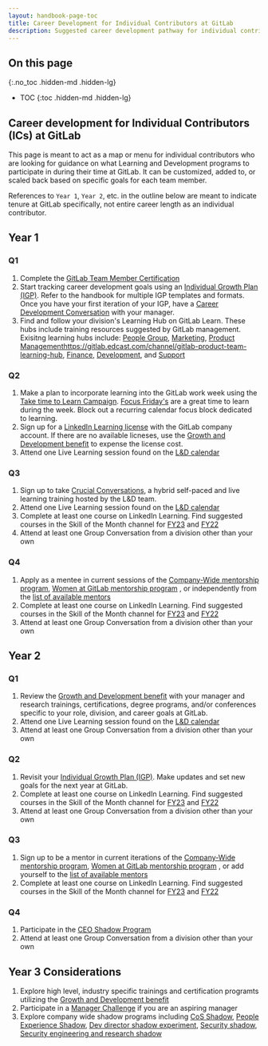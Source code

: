 ```yaml
---
layout: handbook-page-toc
title: Career Development for Individual Contributors at GitLab
description: Suggested career development pathway for individual contributors at GitLab
---
```


## On this page
{:.no_toc .hidden-md .hidden-lg}

- TOC
{:toc .hidden-md .hidden-lg}

## Career development for Individual Contributors (ICs) at GitLab

This page is meant to act as a map or menu for individual contributors who are looking for guidance on what Learning and Development programs to participate in during their time at GitLab. It can be customized, added to, or scaled back based on specific goals for each team member.

References to `Year 1`, `Year 2`, etc. in the outline below are meant to indicate tenure at GitLab specifically, not entire career length as an individual contributor. 

## Year 1

### Q1

1. Complete the [GitLab Team Member Certification](https://gitlab.edcast.com/pathways/gitlab-team-members-certification-this)
1. Start tracking career development goals using an [Individual Growth Plan (IGP)](/handbook/people-group/learning-and-development/career-development/#tracking-your-career-development). Refer to the handbook for multiple IGP templates and formats. Once you have your first iteration of your IGP, have a [Career Development Conversation](/handbook/people-group/learning-and-development/career-development/#having-career-development-conversations) with your manager.
1. Find and follow your division's Learning Hub on GitLab Learn. These hubs include training resources suggested by GitLab management. Exisitng learning hubs include: [People Group](https://gitlab.edcast.com/channel/people-group-learning-hub), [Marketing](https://gitlab.edcast.com/channel/gitlab-marketing-learning-hub), [Product Managementhttps://gitlab.edcast.com/channel/gitlab-product-team-learning-hub](), [Finance](https://gitlab.edcast.com/channel/gitlab-finance-learning-hub), [Development](https://gitlab.edcast.com/channel/gitlab-development-learning-hub), and [Support](https://gitlab.edcast.com/channel/gitlab-support-team-professional-development)


### Q2

1. Make a plan to incorporate learning into the GitLab work week using the [Take time to Learn Campaign](/handbook/people-group/learning-and-development/learning-initiatives/#take-time-out-to-learn-campaign). [Focus Friday's](/handbook/communication/#focus-fridays) are a great time to learn during the week. Block out a recurring calendar focus block dedicated to learning.
1. Sign up for a [LinkedIn Learning license](/handbook/people-group/learning-and-development/linkedin-learning/) with the GitLab company account. If there are no available licneses, use the [Growth and Development benefit](/handbook/total-rewards/benefits/general-and-entity-benefits/growth-and-development/) to expense the license cost.
1. Attend one Live Learning session found on the [L&D calendar](/handbook/people-group/learning-and-development/#fy23-learning--development-calendar)



### Q3

1. Sign up to take [Crucial Conversations](/handbook/people-group/learning-and-development/learning-initiatives/crucial-conversations/), a hybrid self-paced and live learning training hosted by the L&D team.
1. Attend one Live Learning session found on the [L&D calendar](/handbook/people-group/learning-and-development/#fy23-learning--development-calendar)
1. Complete at least one course on LinkedIn Learning. Find suggested courses in the Skill of the Month channel for [FY23](https://gitlab.edcast.com/channel/skill-of-the-month-fy23) and [FY22](https://gitlab.edcast.com/channel/skill-of-the-month-fy22)
1. Attend at least one Group Conversation from a division other than your own



### Q4

1. Apply as a mentee in current sessions of the [Company-Wide mentorship program](/handbook/people-group/learning-and-development/mentor/company-program/), [Women at GitLab mentorship program](/company/culture/inclusion/tmrg-gitlab-women/mentorship-program/) , or independently from the [list of available mentors](/handbook/people-group/learning-and-development/mentor/#find-a-mentor)
1. Complete at least one course on LinkedIn Learning. Find suggested courses in the Skill of the Month channel for [FY23](https://gitlab.edcast.com/channel/skill-of-the-month-fy23) and [FY22](https://gitlab.edcast.com/channel/skill-of-the-month-fy22)
1. Attend at least one Group Conversation from a division other than your own



## Year 2

### Q1

1. Review the [Growth and Development benefit](/handbook/total-rewards/benefits/general-and-entity-benefits/growth-and-development/) with your manager and research trainings, certifications, degree programs, and/or conferences specific to your role, division, and career goals at GitLab.
1. Attend one Live Learning session found on the [L&D calendar](/handbook/people-group/learning-and-development/#fy23-learning--development-calendar)
1. Attend at least one Group Conversation from a division other than your own



### Q2

1. Revisit your [Individual Growth Plan (IGP)](/handbook/people-group/learning-and-development/career-development/#tracking-your-career-development). Make updates and set new goals for the next year at GitLab.
1. Complete at least one course on LinkedIn Learning. Find suggested courses in the Skill of the Month channel for [FY23](https://gitlab.edcast.com/channel/skill-of-the-month-fy23) and [FY22](https://gitlab.edcast.com/channel/skill-of-the-month-fy22)
1. Attend at least one Group Conversation from a division other than your own



### Q3

1. Sign up to be a mentor in current iterations of the [Company-Wide mentorship program](/handbook/people-group/learning-and-development/mentor/company-program/), [Women at GitLab mentorship program](/company/culture/inclusion/tmrg-gitlab-women/mentorship-program/) , or add yourself to the [list of available mentors](/handbook/people-group/learning-and-development/mentor/#find-a-mentor)
1. Complete at least one course on LinkedIn Learning. Find suggested courses in the Skill of the Month channel for [FY23](https://gitlab.edcast.com/channel/skill-of-the-month-fy23) and [FY22](https://gitlab.edcast.com/channel/skill-of-the-month-fy22)


### Q4

1. Participate in the [CEO Shadow Program](/handbook/ceo/shadow/)
1. Attend at least one Group Conversation from a division other than your own


## Year 3 Considerations

1. Explore high level, industry specific trainings and certification programts utilizing the [Growth and Development benefit](/handbook/total-rewards/benefits/general-and-entity-benefits/growth-and-development/)
1. Participate in a [Manager Challenge](/handbook/people-group/learning-and-development/manager-challenge/) if you are an aspiring manager
1. Explore company wide shadow programs including [CoS Shadow](https://about.gitlab.com/handbook/ceo/chief-of-staff-team/#chief-of-staff-shadow), [People Experience Shadow](https://about.gitlab.com/handbook/people-group/people-experience-shadow-program/), [Dev director shadow experiment](https://about.gitlab.com/handbook/engineering/readmes/wayne-haber/development-director-shadow-experiment.html), [Security shadow](https://about.gitlab.com/handbook/engineering/security/security-shadow.html), [Security engineering and research shadow](https://about.gitlab.com/handbook/engineering/security/security-shadow-sec-eng-res.html)



